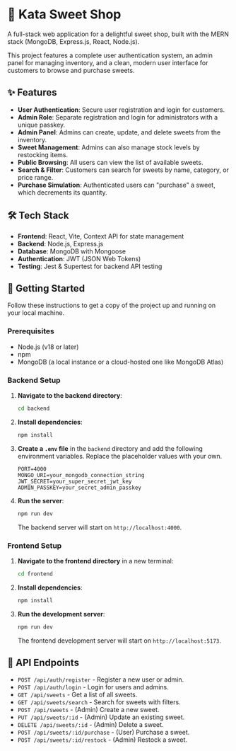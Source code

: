 # 🍭 Kata Sweet Shop

A full-stack web application for a delightful sweet shop, built with the MERN stack (MongoDB, Express.js, React, Node.js).

This project features a complete user authentication system, an admin panel for managing inventory, and a clean, modern user interface for customers to browse and purchase sweets.

## ✨ Features

- **User Authentication**: Secure user registration and login for customers.
- **Admin Role**: Separate registration and login for administrators with a unique passkey.
- **Admin Panel**: Admins can create, update, and delete sweets from the inventory.
- **Sweet Management**: Admins can also manage stock levels by restocking items.
- **Public Browsing**: All users can view the list of available sweets.
- **Search & Filter**: Customers can search for sweets by name, category, or price range.
- **Purchase Simulation**: Authenticated users can "purchase" a sweet, which decrements its quantity.

## 🛠️ Tech Stack

- **Frontend**: React, Vite, Context API for state management
- **Backend**: Node.js, Express.js
- **Database**: MongoDB with Mongoose
- **Authentication**: JWT (JSON Web Tokens)
- **Testing**: Jest & Supertest for backend API testing

## 🚀 Getting Started

Follow these instructions to get a copy of the project up and running on your local machine.

### Prerequisites

- Node.js (v18 or later)
- npm
- MongoDB (a local instance or a cloud-hosted one like MongoDB Atlas)

### Backend Setup

1.  **Navigate to the backend directory**:
    ```sh
    cd backend
    ```

2.  **Install dependencies**:
    ```sh
    npm install
    ```

3.  **Create a `.env` file** in the `backend` directory and add the following environment variables. Replace the placeholder values with your own.
    ```
    PORT=4000
    MONGO_URI=your_mongodb_connection_string
    JWT_SECRET=your_super_secret_jwt_key
    ADMIN_PASSKEY=your_secret_admin_passkey
    ```

4.  **Run the server**:
    ```sh
    npm run dev
    ```
    The backend server will start on `http://localhost:4000`.

### Frontend Setup

1.  **Navigate to the frontend directory** in a new terminal:
    ```sh
    cd frontend
    ```

2.  **Install dependencies**:
    ```sh
    npm install
    ```

3.  **Run the development server**:
    ```sh
    npm run dev
    ```
    The frontend development server will start on `http://localhost:5173`.

## 📝 API Endpoints

- `POST /api/auth/register` - Register a new user or admin.
- `POST /api/auth/login` - Login for users and admins.
- `GET /api/sweets` - Get a list of all sweets.
- `GET /api/sweets/search` - Search for sweets with filters.
- `POST /api/sweets` - (Admin) Create a new sweet.
- `PUT /api/sweets/:id` - (Admin) Update an existing sweet.
- `DELETE /api/sweets/:id` - (Admin) Delete a sweet.
- `POST /api/sweets/:id/purchase` - (User) Purchase a sweet.
- `POST /api/sweets/:id/restock` - (Admin) Restock a sweet.